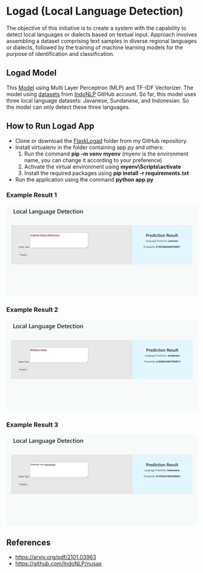 # Logad (Local Language Detection)
The objective of this initiative is to create a system with the capability to detect local languages or dialects based on textual input. Approach involves assembling a dataset comprising text samples in diverse regional languages or dialects, followed by the training of machine learning models for the purpose of identification and classification.

## Logad Model
This [Model](/ipynbFile) using Multi Layer Perceptron (MLP) and TF-IDF Vectorizer. The model using [datasets](/datasets) from [IndoNLP](https://github.com/IndoNLP/nusax) GitHub account. So far, this model uses three local language datasets: Javanese, Sundanese, and Indonesian. So the model can only detect these three languages.

## How to Run Logad App
- Clone or download the [FlaskLogad](/FlaskLogad) folder from my GitHub repository.
- Install virtualenv in the folder containing app.py and others:
    1. Run the command **pip -m venv myenv** (myenv is the environment name, you can change it according to your preference)
    2. Activate the virtual environment using **myenv\Scripts\activate**
    3. Install the required packages using **pip install -r requirements.txt**
- Run the application using the command **python app.py**

### Example Result 1
![Web Interface](screenshot/example_result1.PNG)

### Example Result 2
![Web Interface](screenshot/example_result2.PNG)

### Example Result 3
![Web Interface](screenshot/example_result3.PNG)

## References
- https://arxiv.org/pdf/2101.03963
- https://github.com/IndoNLP/nusax
